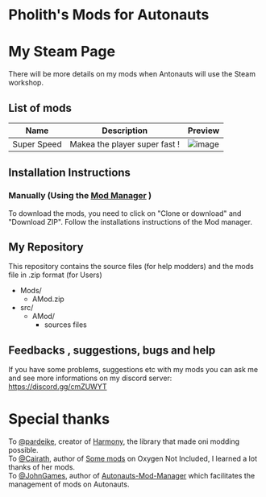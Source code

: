 

# Pholith's Mods for Autonauts

# My Steam Page
There will be more details on my mods when Antonauts will use the Steam workshop.

## List of mods


| **Name**       | **Description**                  | **Preview**                     |
| -------------- | -------------------------------- |-------------------------------- |
| Super Speed    | Makea the player super fast !  |![image](/src/SuperSpeed/screen.png)|



## Installation Instructions

### Manually (Using the [Mod Manager](https://github.com/JohnGames/autonauts-mod-manager) )
To download the mods, you need to click on "Clone or download" and "Download ZIP".
Follow the installations instructions of the Mod manager.

## My Repository
This repository contains the source files (for help modders) and the mods file in .zip format (for Users)
* Mods/
    * AMod.zip
* src/
	* AMod/
		* sources files

## Feedbacks , suggestions, bugs and help
If you have some problems, suggestions etc with my mods you can ask me and see more informations on my discord server:
https://discord.gg/cmZUWYT

# Special thanks
To [@pardeike](https://github.com/pardeike), creator of [Harmony](https://github.com/pardeike/Harmony), the library that made oni modding possible.  
To [@Cairath](https://github.com/Cairath), author of [Some mods](https://github.com/Cairath/ONI-Mods) on Oxygen Not Included, I learned a lot thanks of her mods.  
To [@JohnGames](https://github.com/JohnGames), author of [Autonauts-Mod-Manager](https://github.com/JohnGames/autonauts-mod-manager) which facilitates the management of mods on Autonauts.  
